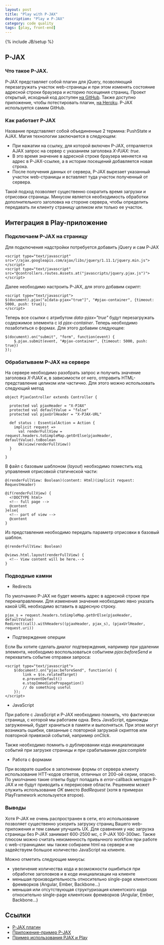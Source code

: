```yaml
---
layout: post
title: "Play with P-JAX"
description: "Play и P-JAX"
category: code quality
tags: [play, front-end]
---
```

{% include JB/setup %}

## P-JAX

### Что такое P-JAX.

P-JAX представляет собой плагин для jQuery, позволяющий перезагружать участок web-страницы и при этом изменять состояние адресной строки браузера и историю посещения страниц.
Проект открытый, исходный код доступен [на GitHub](https://github.com/defunkt/jquery-pjax). Также доступно приложение, чтобы потестировать плагин, [на Heroku](http://pjax.heroku.com).
P-JAX используется самим GitHub.

### Как работает P-JAX

Название представляет собой объединенные 2 термина: PushState и AJAX.
Магия технологии заключается в следующем:
* При нажатии на ссылку, для которой включен P-JAX, отпраляется AJAX запрос на сервер с указанием заголовка _X-PJAX: true_.
* В это время значение в адресной строке браузера меняется на адрес в P-JAX-ссылке, а в истории посещений добавляется новая строка.
* После получения данных от сервера, P-JAX вырезает указанный участок web-страницы и вставляет туда участок полученный от сервера.

Такой подход позволяет существенно сократить время загрузки и отрисовки страницы.
Минусом является необходимость обработки дополнительного заголовка на стороне сервера, чтобы определить передавать ли клиенту страницу целиком или только ее участок.

## Интеграция в Play-приложение

### Подключаем P-JAX на страницу

Для подключения надстройки потребуется добавить jQuery и сам P-JAX


    <script type="text/javascript" src="//ajax.googleapis.com/ajax/libs/jquery/1.11.1/jquery.min.js"></script>
    <script type="text/javascript" src="@controllers.routes.Assets.at("javascripts/jquery.pjax.js")"></script>


Далее необходимо настроить P-JAX, для этого добавим скрипт:


    <script type="text/javascript">
    $(document).pjax("a[data-pjax="true"]", "#pjax-container", {timeout: 5000, push: true});
    </script>


Теперь все ссылки с атрибутом _data-pjax="true"_ будут перезагружать содержимое элемента с id _pjax-container_.
Теперь необходимо позаботиться о формах. Для этого добавим следующее:


    $(document).on("submit", "form", function(event) {
        $.pjax.submit(event, "#pjax-container", {timeout: 5000, push: true})
    });


### Обрабатываем P-JAX на сервере

На сервере необходимо разобрать запрос и получить значение заголовка _X-PJAX_ и, в зависимости от него, отправить HTML-представление целиком или частично.
Для этого можно использовать следующий метод


    object PjaxController extends Controller {

      protected val pjaxHeader = "X-PJAX"
      protected val defaultValue = "false"
      protected val pjaxUrlHeader = "X-PJAX-URL"

      def status : EssentialAction = Action {
        implicit request =>
          val renderFullView = request.headers.toSimpleMap.getOrElse(pjaxHeader, defaultValue).toBoolean
          Ok(view(renderFullView))
      }

    }


В файл с базовым шаблоном (_layout_) необходимо поместить код управления отрисовкой статической части:


    @(renderFullView: Boolean)(content: Html)(implicit request: RequestHeader)

    @if(renderFullView) {
      <!DOCTYPE html>
      <!-- full page -->
      @content
    }else{
      <!-- part of view -->
      @content
    }


Из представления необходимо передать параметр отрисовки в базовый шаблон.


    @(renderFullView: Boolean)

    @views.html.layout(renderFullView) {
      <!-- View content will be here.-->
    }


### Подводные камни

* Redirects

По умолчанию P-JAX не будет менять адрес в адресной строке при перенаправлении. Для изменения значения необходимо явно указать какой URL необходимо вставить в адресную строку.


    pjax_s = request.headers.toSimpleMap.getOrElse(pjaxHeader, defaultValue)
    Redirect(call).withHeaders((pjaxHeader, pjax_s), (pjaxUrlHeader, request.uri))


* Подтверждение оперции

Если Вы хотите сделать диалог подтверждения, например при удалении элемента, необходимо воспользоваться событием _pjax:beforeSend_ и перехватить событие отправки запроса:


    <script type="text/javascript">
        $(document).on("pjax:beforeSend", function(e) {
            link = $(e.relatedTarget)
            e.preventDefault()
            e.stopImmediatePropagation()
            // do something useful
        });
    </script>


* JavaScript

При работе с JavaScript и P-JAX необходимо помнить, что фактически страница, с которой мы работаем одна. Весь JavaScript, единожды загруженный, будет храниться в памяти и выполняться.
При этом могут возникать ошибки, связанные с повторной загрузкой скриптов или повторной привязкой событий, например _onClick_.

Также необходимо помнить о дублировании кода инициализации событий при загрузке страницы и при срабатывании _pjax:complete_

* Работа с формами

При возврате ошибок в заполнении формы от сервера клиенту использование HTT-кодов ответов, отличных от 200-ой серии, опасно. По умолчанию такие ответы будут попадать в _error_-callback методов P-JAX и не будут приводить к перерисовке области.
Решением может служить использование _OK_ вместо _BadRequest_ (хотя в примерах PlayFramework используется второе).

### Выводы

Хотя P-JAX не очень распространен в сети, его использование позволяет существенно ускорить загрузку страниц Вашего web-приложения и тем самым улучшить UX.
Для сравнения у нас загрузка страницы без P-JAX занимает 600-2500 мс, с P-JAX 100-300мс.
Также плюсом можно считать неизменность привычного workflow при работе с web-страницами: мы также собираем html на сервере и не задействуем большое количество JavaScript на клиенте.

Можно отметить следующие минусы:
* увеличение количества кода и возможности ошибиться при обработке заголовков и в коде инициализации на клиенте
* меньшая производительность относительно single-page клиентских фремворков (Angular, Ember, Backbone...)
* меньшая или отсутствующая структуризация клиентского кода относительно single-page клиентских фремворков (Angular, Ember, Backbone...)

## Ссылки

* [P-JAX плагин](https://github.com/defunkt/jquery-pjax)
* [Приложение-пример P-JAX](http://pjax.heroku.com)
* [Пример использования PJAX и Play](https://github.com/pvillega/pjax-Forms)
